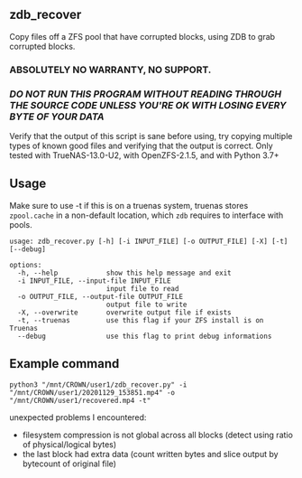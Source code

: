## zdb_recover
 Copy files off a ZFS pool that have corrupted blocks, using ZDB to grab corrupted blocks.  

### ABSOLUTELY NO WARRANTY, NO SUPPORT.
### *DO NOT RUN THIS PROGRAM WITHOUT READING THROUGH THE SOURCE CODE UNLESS YOU'RE OK WITH LOSING EVERY BYTE OF YOUR DATA*  
Verify that the output of this script is sane before using, try copying multiple types of known good files and verifying that the output is correct.
Only tested with TrueNAS-13.0-U2, with OpenZFS-2.1.5, and with Python 3.7+

## Usage
Make sure to use -t if this is on a truenas system, truenas stores `zpool.cache` in a non-default location, which `zdb` requires to interface with pools.
```
usage: zdb_recover.py [-h] [-i INPUT_FILE] [-o OUTPUT_FILE] [-X] [-t] [--debug]

options:
  -h, --help            show this help message and exit
  -i INPUT_FILE, --input-file INPUT_FILE
                        input file to read
  -o OUTPUT_FILE, --output-file OUTPUT_FILE
                        output file to write
  -X, --overwrite       overwrite output file if exists
  -t, --truenas         use this flag if your ZFS install is on Truenas
  --debug               use this flag to print debug informations
```

## Example command
```
python3 "/mnt/CROWN/user1/zdb_recover.py" -i "/mnt/CROWN/user1/20201129_153851.mp4" -o "/mnt/CROWN/user1/recovered.mp4 -t"
```

unexpected problems I encountered:
* filesystem compression is not global across all blocks (detect using ratio of physical/logical bytes)
* the last block had extra data (count written bytes and slice output by bytecount of original file)
